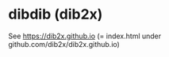 # dibdib (dib2x)

See https://dib2x.github.io (= index.html under github.com/dib2x/dib2x.github.io)
